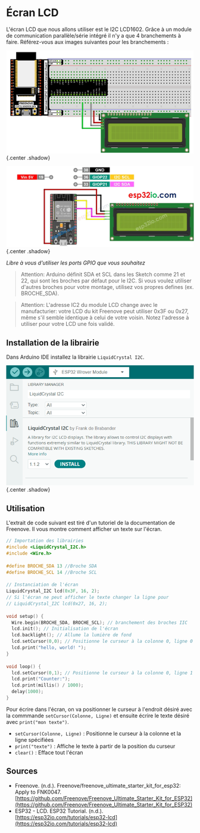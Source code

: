 # Écran LCD

L'écran LCD que nous allons utiliser est le I2C LCD1602. Grâce à un module de communication parallèle/série intégré il n'y a que 4 branchements à faire. Référez-vous aux images suivantes pour les branchements : 

![lcd_01](../../assets/images/lcd_01.png){.center .shadow}

![lcd_02](../../assets/images/lcd_02.png){.center .shadow}

*Libre à vous d'utiliser les ports GPIO que vous souhaitez*

> Attention: Arduino définit SDA et SCL dans les Sketch comme 21 et 22, qui sont les broches par défaut pour le I2C.  Si vous voulez utiliser d'autres broches pour votre montage, utilisez vos propres defines (ex. BROCHE_SDA).

> Attention: L'adresse IC2 du module LCD change avec le manufacturier:  votre LCD du kit Freenove peut utiliser 0x3F ou 0x27, même s'il semble identique à celui de votre voisin. Notez l'adresse à utiliser pour votre LCD une fois validé.

## Installation de la librairie 

Dans Arduino IDE installez la librairie `LiquidCrystal I2C`.

![lcd_03](../../assets/images/lcd_03.png){.center .shadow}

## Utilisation

L'extrait de code suivant est tiré d'un tutoriel de la documentation de Freenove. Il vous montre comment afficher un texte sur l'écran.

```c linenums="1"
// Importation des librairies
#include <LiquidCrystal_I2C.h>
#include <Wire.h>

#define BROCHE_SDA 13 //Broche SDA
#define BROCHE_SCL 14 //Broche SCL

// Instanciation de l'écran
LiquidCrystal_I2C lcd(0x3F, 16, 2);
// Si l'écran ne peut afficher le texte changer la ligne pour 
// LiquidCrystal_I2C lcd(0x27, 16, 2);

void setup() {
  Wire.begin(BROCHE_SDA, BROCHE_SCL); // branchement des broches IIC
  lcd.init(); // Initialisation de l'écran
  lcd.backlight(); // Allume la lumière de fond
  lcd.setCursor(0,0); // Positionne le curseur à la colonne 0, ligne 0
  lcd.print("hello, world! ");
}

void loop() {
  lcd.setCursor(0,1); // Positionne le curseur à la colonne 0, ligne 1
  lcd.print("Counter:");
  lcd.print(millis() / 1000);
  delay(1000);
}
```

Pour écrire dans l'écran, on va positionner le curseur à l'endroit désiré avec la commmande `setCursor(Colonne, Ligne)` et ensuite écrire le texte désiré avec `print("mon texte")`.

- `setCursor(Colonne, Ligne)` : Positionne le curseur à la colonne et la ligne spécifiées
- `print("texte")` : Affiche le texte à partir de la position du curseur
- `clear()` : Efface tout l'écran


## Sources

- Freenove. (n.d.). Freenove/freenove_ultimate_starter_kit_for_esp32: Apply to FNK0047. [https://github.com/Freenove/Freenove_Ultimate_Starter_Kit_for_ESP32](https://github.com/Freenove/Freenove_Ultimate_Starter_Kit_for_ESP32) 
- ESP32 - LCD. ESP32 Tutorial. (n.d.). [https://esp32io.com/tutorials/esp32-lcd](https://esp32io.com/tutorials/esp32-lcd) 
